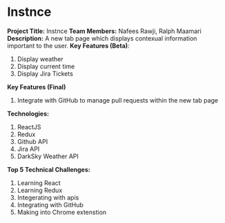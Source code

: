 # Instnce

**Project Title:** Instnce
**Team Members:** Nafees Rawji, Ralph Maamari
**Description:** A new tab page which displays contexual information important to the user. 
**Key Features (Beta)**:
1. Display weather
2. Display current time
3. Display Jira Tickets

**Key Features (Final)**
1. Integrate with GitHub to manage pull requests within the new tab page

**Technologies:**
1. ReactJS
2. Redux
3. Github API
4. Jira API
5. DarkSky Weather API

**Top 5 Technical Challenges:**
1. Learning React
2. Learning Redux
3. Integerating with apis
4. Integrating with GitHub
5. Making into Chrome extenstion
